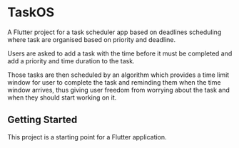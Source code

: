 # TaskOS

A Flutter project for a task scheduler app based on deadlines scheduling 
where task are organised based on priority and deadline.

Users are asked to add a task with the time before it must be completed and add a priority and time duration to the task.

Those tasks are then scheduled by an algorithm which provides a time limit window 
for user to complete the task and reminding them when the time window arrives, thus giving user 
freedom from worrying about the task and when they should start working on it.

## Getting Started

This project is a starting point for a Flutter application.

